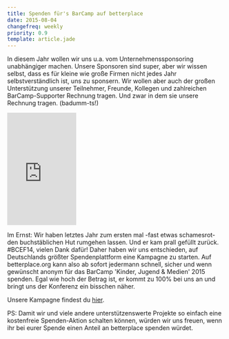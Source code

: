 ```yaml
---
title: Spenden für's BarCamp auf betterplace
date: 2015-08-04
changefreq: weekly
priority: 0.9
template: article.jade
---
```


In diesem Jahr wollen wir uns u.a. vom Unternehmenssponsoring unabhängiger machen. Unsere Sponsoren sind super, aber wir wissen selbst, dass es für kleine wie große Firmen nicht jedes Jahr selbstverständlich ist, uns zu sponsern. Wir wollen aber auch der großen Unterstützung unserer Teilnehmer, Freunde, Kollegen und zahlreichen BarCamp-Supporter Rechnung tragen. Und zwar in dem sie unsere Rechnung tragen. (badumm-ts!)

<iframe src="https://www.betterplace.org/de/projects/31702-4-barcamp-jugend-medien/widget" class="small-centered" frameborder="0" height="260" width="160"></iframe>

Im Ernst: Wir haben letztes Jahr zum ersten mal -fast etwas schamesrot- den buchstäblichen Hut rumgehen lassen. Und er kam prall gefüllt zurück. #BCEF14, vielen Dank dafür! Daher haben wir uns entschieden, auf Deutschlands größter Spendenplattform eine Kampagne zu starten. Auf betterplace.org kann also ab sofort jedermann schnell, sicher und wenn gewünscht anonym für das BarCamp 'Kinder, Jugend & Medien' 2015 spenden. Egal wie hoch der Betrag ist, er kommt zu 100% bei uns an und bringt uns der Konferenz ein bisschen näher.

Unsere Kampagne findest du <a href="https://www.betterplace.org/de/projects/31702-4-barcamp-jugend-medien">hier</a>.

PS: Damit wir und viele andere unterstützenswerte Projekte so einfach eine kostenfreie Spenden-Aktion schalten können, würden wir uns freuen, wenn ihr bei eurer Spende einen Anteil an betterplace spenden würdet.